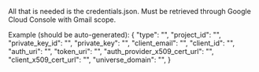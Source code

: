All that is needed is the credentials.json. Must be retrieved through Google Cloud Console with Gmail scope.

Example (should be auto-generated):
{
	"type": "",
	"project_id": "",
	"private_key_id": "",
	"private_key": "",
	"client_email": "",
	"client_id": "",
	"auth_uri": "",
	"token_uri": "",
	"auth_provider_x509_cert_url": "",
	"client_x509_cert_url": "",
	"universe_domain": "",
}
